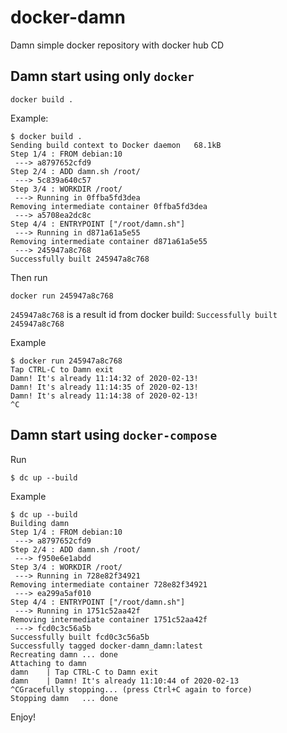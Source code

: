 # docker-damn
Damn simple docker repository with docker hub CD

## Damn start using only `docker`
```
docker build .
```
Example:
```log
$ docker build .
Sending build context to Docker daemon   68.1kB
Step 1/4 : FROM debian:10
 ---> a8797652cfd9
Step 2/4 : ADD damn.sh /root/
 ---> 5c839a640c57
Step 3/4 : WORKDIR /root/
 ---> Running in 0ffba5fd3dea
Removing intermediate container 0ffba5fd3dea
 ---> a5708ea2dc8c
Step 4/4 : ENTRYPOINT ["/root/damn.sh"]
 ---> Running in d871a61a5e55
Removing intermediate container d871a61a5e55
 ---> 245947a8c768
Successfully built 245947a8c768
```
Then run
```
docker run 245947a8c768 
```
`245947a8c768` is a result id from docker build: `Successfully built 245947a8c768`

Example
```log
$ docker run 245947a8c768
Tap CTRL-C to Damn exit
Damn! It's already 11:14:32 of 2020-02-13!
Damn! It's already 11:14:35 of 2020-02-13!
Damn! It's already 11:14:38 of 2020-02-13!
^C
```
## Damn start using `docker-compose`
Run
```log
$ dc up --build
```
Example
```log
$ dc up --build
Building damn
Step 1/4 : FROM debian:10
 ---> a8797652cfd9
Step 2/4 : ADD damn.sh /root/
 ---> f950e6e1abdd
Step 3/4 : WORKDIR /root/
 ---> Running in 728e82f34921
Removing intermediate container 728e82f34921
 ---> ea299a5af010
Step 4/4 : ENTRYPOINT ["/root/damn.sh"]
 ---> Running in 1751c52aa42f
Removing intermediate container 1751c52aa42f
 ---> fcd0c3c56a5b
Successfully built fcd0c3c56a5b
Successfully tagged docker-damn_damn:latest
Recreating damn ... done
Attaching to damn
damn    | Tap CTRL-C to Damn exit
damn    | Damn! It's already 11:10:44 of 2020-02-13
^CGracefully stopping... (press Ctrl+C again to force)
Stopping damn   ... done
```
Enjoy!